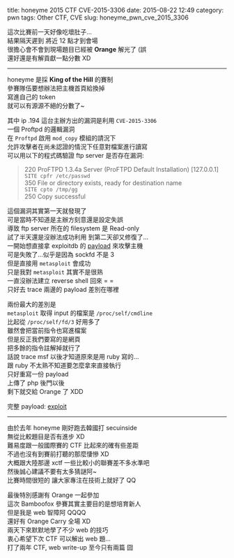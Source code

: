 title: honeyme 2015 CTF CVE-2015-3306
date: 2015-08-22 12:49
category: pwn
tags: Other CTF, CVE
slug: honeyme_pwn_cve_2015_3306

這次比賽前一天好像吃壞肚子...  
結果隔天遲到 將近 12 點才到會場  
很擔心會不會到現場題目已經被 **Orange** 解光了 (誤  
還好還是有解貢獻一點分數 XD  
* * *

honeyme 是採 **King of the Hill** 的賽制  
參賽隊伍要想辦法把主機首頁給換掉  
寫進自己的 token  
就可以有源源不絕的分數了~

其中 ip .194 這台主辦方出的漏洞是利用 `CVE-2015-3306`  
一個 Proftpd 的邏輯漏洞  
在 `Proftpd` 啟用 `mod_copy` 模組的請況下  
允許攻擊者在尚未認證的情況下任意對檔案進行讀寫  
可以用以下的程式碼驗證 ftp server 是否存在漏洞:  
> 220 ProFTPD 1.3.4a Server (ProFTPD Default Installation) [127.0.0.1]  
> `SITE cpfr /etc/passwd`  
> 350 File or directory exists, ready for destination name  
> `SITE cpto /tmp/gg`  
> 250 Copy successful  

這個漏洞其實第一天就發現了  
可是當時不知道是主辦方刻意還是設定失誤  
導致 ftp server 所在的 filesystem 是 Read-only  
試了半天還是沒辦法成功利用
到第二天卻又修復了...  
一開始想直接拿 exploitdb 的 [payload](https://www.exploit-db.com/exploits/36742/) 來攻擊主機  
可是失敗了...似乎是因為 sockfd 不是 3  
但是直接用 `metasploit` 會成功  
只是我對 `metasploit` 其實不是很熟  
一直沒辦法建立 reverse shell 回來 = =  
只好去 trace 兩邊的 payload 差別在哪裡  

兩份最大的差別是  
`metasploit` 取得 input 的檔案是 `/proc/self/cmdline`  
比起從 `/proc/self/fd/3` 好用多了  
雖然會把當前指令也寫進檔案  
但是反正我們要寫的是網頁  
把多餘的指令註解掉就行了  
話說 trace msf 以後才知道原來是用 ruby 寫的...  
跟 ruby 不太熟不知道要怎麼拿來直接執行  
只好重寫一份 payload  
上傳了 php 後門以後  
剩下就交給 Orange 了 XDD  

完整 payload: [exploit]({filename}/exp/honeyme.py)  
* * *

由於去年 honeyme 剛好跑去韓國打 secuinside  
無從比較題目是否有進步 XD  
難易度跟一般國際賽的 CTF 比起來的確有些差距   
不過也沒有到賽前打聽的那麼悽慘 XD  
大概跟大陸那邊 xctf 一些比較小的聯賽差不多水準吧  
然後誠心建議不要有太多猜謎阿~  
比賽時間很短的 讓大家專注在技術上就好了 QQ  

最後特別感謝有 Orange 一起參加  
這次 Bamboofox 參賽其實主要目的是想培育新人  
但是我是 web 智障阿 QQQQ  
還好有 Orange Carry 全場 XD  
兩天下來默默地學了不少 web 的技巧  
衷心希望下次 CTF 可以解出 web 題...  
打了兩年 CTF, web write-up 至今只有兩篇 囧  
